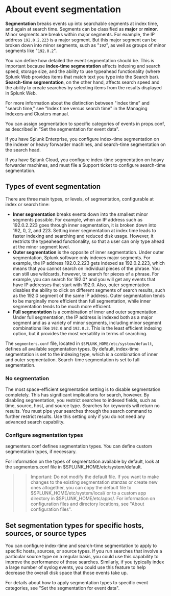 # About event segmentation

__Segmentation__ breaks events up into searchable segments at index time, and again at search time. Segments can be classified as __major__ or __minor__. Minor segments are breaks within major segments. For example, the IP address `192.0.2.223` is a major segment. But this major segment can be broken down into minor segments, such as "`192`", as well as groups of minor segments like "`192.0.2`".

You can define how detailed the event segmentation should be. This is important because __index-time segmentation__ affects indexing and search speed, storage size, and the ability to use typeahead functionality (where Splunk Web provides items that match text you type into the Search bar). __Search-time segmentation__, on the other hand, affects search speed and the ability to create searches by selecting items from the results displayed in Splunk Web.

For more information about the distinction between "index time" and "search time," see "Index time versus search time" in the Managing Indexers and Clusters manual.

You can assign segmentation to specific categories of events in props.conf, as described in "Set the segmentation for event data".

If you have Splunk Enterprise, you configure index-time segmentation on the indexer or heavy forwarder machines, and search-time segmentation on the search head.

If you have Splunk Cloud, you configure index-time segmentation on heavy forwarder machines, and must file a Support ticket to configure search-time segmentation.

## Types of event segmentation

There are three main types, or levels, of segmentation, configurable at index or search time:

- __Inner segmentation__ breaks events down into the smallest minor segments possible. For example, when an IP address such as 192.0.2.223 goes through inner segmentation, it is broken down into 192, 0, 2, and 223. Setting inner segmentation at index time leads to faster indexing and searching and reduced disk usage. However, it restricts the typeahead functionality, so that a user can only type ahead at the minor segment level.
- __Outer segmentation__ is the opposite of inner segmentation. Under outer segmentation, Splunk software only indexes major segments. For example, the IP address 192.0.2.223 gets indexed as 192.0.2.223, which means that you cannot search on individual pieces of the phrase. You can still use wildcards, however, to search for pieces of a phrase. For example, you can search for 192.0* and you will get any events that have IP addresses that start with 192.0. Also, outer segmentation disables the ability to click on different segments of search results, such as the 192.0 segment of the same IP address. Outer segmentation tends to be marginally more efficient than full segmentation, while inner segmentation tends to be much more efficient.
- __Full segmentation__ is a combination of inner and outer segmentation. Under full segmentation, the IP address is indexed both as a major segment and as a variety of minor segments, including minor segment combinations like `192.0` and `192.0.2`. This is the least efficient indexing option, but it provides the most versatility in terms of searching.

The `segmenters.conf` file, located in `$SPLUNK_HOME/etc/system/default`, defines all available segmentation types. By default, index-time segmentation is set to the indexing type, which is a combination of inner and outer segmentation. Search-time segmentation is set to full segmentation.

### No segmentation

The most space-efficient segmentation setting is to disable segmentation completely. This has significant implications for search, however. By disabling segmentation, you restrict searches to indexed fields, such as time, source, host, and source type. Searches for keywords will return no results. You must pipe your searches through the search command to further restrict results. Use this setting only if you do not need any advanced search capability.

### Configure segmentation types

segmenters.conf defines segmentation types. You can define custom segmentation types, if necessary.

For information on the types of segmentation available by default, look at the segmenters.conf file in $SPLUNK_HOME/etc/system/default.

>> Important: Do not modify the default file. If you want to make changes to the existing segmentation stanzas or create new ones altogether, you can copy the default file to $SPLUNK_HOME/etc/system/local/ or to a custom app directory in $SPLUNK_HOME/etc/apps/. For information on configuration files and directory locations, see "About configuration files".

## Set segmentation types for specific hosts, sources, or source types

You can configure index-time and search-time segmentation to apply to specific hosts, sources, or source types. If you run searches that involve a particular source type on a regular basis, you could use this capability to improve the performance of those searches. Similarly, if you typically index a large number of syslog events, you could use this feature to help decrease the overall disk space that those events take up.

For details about how to apply segmentation types to specific event categories, see "Set the segmentation for event data".